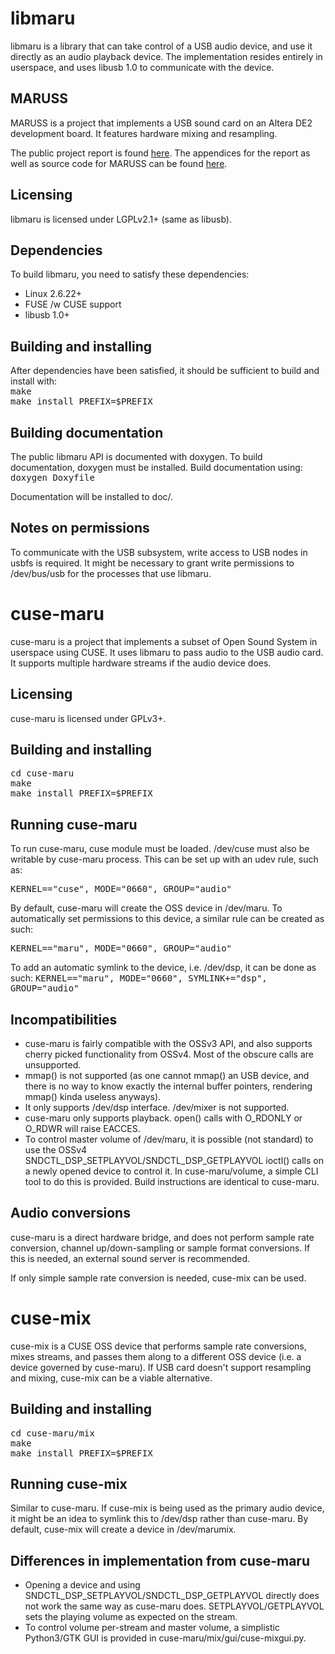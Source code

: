 # libmaru

libmaru is a library that can take control of a USB audio device, and use it directly as an audio playback device.
The implementation resides entirely in userspace, and uses libusb 1.0 to communicate with the device.

## MARUSS

MARUSS is a project that implements a USB sound card on an Altera DE2 development board.
It features hardware mixing and resampling.

The public project report is found [here](https://github.com/downloads/Themaister/libmaru/report.pdf).
The appendices for the report as well as source code for MARUSS can be found [here](https://github.com/downloads/Themaister/libmaru/MARUSS.zip).

## Licensing

libmaru is licensed under LGPLv2.1+ (same as libusb).

## Dependencies

To build libmaru, you need to satisfy these dependencies:<br/>
   - Linux 2.6.22+<br/>
   - FUSE /w CUSE support<br/>
   - libusb 1.0+<br/>

## Building and installing

After dependencies have been satisfied, it should be sufficient to build and install with:<br/>
<tt>make</tt><br/>
<tt>make install PREFIX=$PREFIX</tt><br/>

## Building documentation

The public libmaru API is documented with doxygen.
To build documentation, doxygen must be installed. Build documentation using:<br/>
<tt>doxygen Doxyfile</tt>

Documentation will be installed to doc/.

## Notes on permissions

To communicate with the USB subsystem, write access to USB nodes in usbfs is required.
It might be necessary to grant write permissions to /dev/bus/usb for the processes that use libmaru.

# cuse-maru

cuse-maru is a project that implements a subset of Open Sound System in userspace using CUSE.
It uses libmaru to pass audio to the USB audio card. It supports multiple hardware streams if the audio device does.

## Licensing

cuse-maru is licensed under GPLv3+.

## Building and installing

<tt>cd cuse-maru</tt><br/>
<tt>make</tt><br/>
<tt>make install PREFIX=$PREFIX</tt><br/>

## Running cuse-maru

To run cuse-maru, cuse module must be loaded. /dev/cuse must also be writable by cuse-maru process.
This can be set up with an udev rule, such as:

<tt>KERNEL=="cuse", MODE="0660", GROUP="audio"</tt><br/>

By default, cuse-maru will create the OSS device in /dev/maru.
To automatically set permissions to this device, a similar rule can be created as such:

<tt>KERNEL=="maru", MODE="0660", GROUP="audio"</tt><br/>

To add an automatic symlink to the device, i.e. /dev/dsp, it can be done as such:
<tt>KERNEL=="maru", MODE="0660", SYMLINK+="dsp", GROUP="audio"</tt><br/>

## Incompatibilities

   - cuse-maru is fairly compatible with the OSSv3 API, and also supports cherry picked functionality from OSSv4. Most of the obscure calls are unsupported.
   - mmap() is not supported (as one cannot mmap() an USB device, and there is no way to know exactly the internal buffer pointers, rendering mmap() kinda useless anyways).
   - It only supports /dev/dsp interface. /dev/mixer is not supported.
   - cuse-maru only supports playback. open() calls with O_RDONLY or O_RDWR will raise EACCES.
   - To control master volume of /dev/maru, it is possible (not standard) to use the OSSv4 SNDCTL_DSP_SETPLAYVOL/SNDCTL_DSP_GETPLAYVOL ioctl() calls on a newly opened device to control it. In cuse-maru/volume, a simple CLI tool to do this is provided. Build instructions are identical to cuse-maru.

## Audio conversions

cuse-maru is a direct hardware bridge, and does not perform sample rate conversion,
channel up/down-sampling or sample format conversions.
If this is needed, an external sound server is recommended.

If only simple sample rate conversion is needed, cuse-mix can be used.

# cuse-mix

cuse-mix is a CUSE OSS device that performs sample rate conversions, mixes streams, and passes them along to a different OSS device (i.e. a device governed by cuse-maru).
If USB card doesn't support resampling and mixing, cuse-mix can be a viable alternative.

## Building and installing

<tt>cd cuse-maru/mix</tt><br/>
<tt>make</tt><br/>
<tt>make install PREFIX=$PREFIX</tt><br/>

## Running cuse-mix

Similar to cuse-maru.
If cuse-mix is being used as the primary audio device, it might be an idea to symlink this to /dev/dsp rather than cuse-maru.
By default, cuse-mix will create a device in /dev/marumix.

## Differences in implementation from cuse-maru

   - Opening a device and using SNDCTL_DSP_SETPLAYVOL/SNDCTL_DSP_GETPLAYVOL directly does not work the same way as cuse-maru does. SETPLAYVOL/GETPLAYVOL sets the playing volume as expected on the stream.
   - To control volume per-stream and master volume, a simplistic Python3/GTK GUI is provided in cuse-maru/mix/gui/cuse-mixgui.py.

